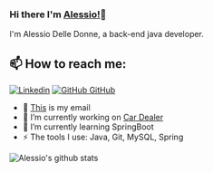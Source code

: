 
### Hi there I'm [Alessio!](https://www.linkedin.com/in/alessio-delle-donne-008a35248/)👋
I'm Alessio Delle Donne, a back-end java developer.<br>
## 📫 How to reach me: 
[![Linkedin](https://i.stack.imgur.com/gVE0j.png)](https://www.linkedin.com/in/alessio-delle-donne-008a35248/) [![GitHub](https://i.stack.imgur.com/tskMh.png) GitHub](https://github.com/ilGrandeWorro) 

- 📧 [This](alessiodelledonne@gmail.com) is my email
- 🔭 I’m currently working on [Car Dealer](https://github.com/develhope/Java23-Team2-Dealer)
- 🌱 I’m currently learning SpringBoot
- ⚡ The tools I use: Java, Git, MySQL, Spring


![Alessio's github stats](https://github-readme-stats.vercel.app/api?username=IlGrandeWorro&show_icons=true&theme=dark)
